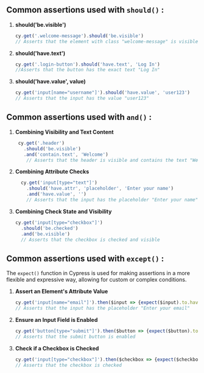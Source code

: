 ## **Common assertions used with `should()`** :

 1. **should('be.visible')** 

	```javascript
	cy.get('.welcome-message').should('be.visible') 
    // Asserts that the element with class "welcome-message" is visible
	```
    
 2. **should('have.text')**  
	```javascript
	cy.get('.login-button').should('have.text', 'Log In')   
	//Asserts that the button has the exact text "Log In"
	```
3. **should('have.value', value)**
	```javascript
	cy.get('input[name="username"]').should('have.value', 'user123')  
	// Asserts that the input has the value "user123" 
	```


## **Common assertions used with `and()`** :

1.  **Combining Visibility and Text Content**
	``` javascript
	 cy.get('.header')
	   .should('be.visible')
	   .and('contain.text', 'Welcome') 
	    // Asserts that the header is visible and contains the text "Welcome"
	```
	
2.  **Combining Attribute Checks**

	```javascript
	  cy.get('input[type="text"]')
	    .should('have.attr', 'placeholder', 'Enter your name')
	    .and('have.value', '')  
	    // Asserts that the input has the placeholder "Enter your name" and is empty
	 ```
	 

    
4.  **Combining Check State and Visibility**
    
    ```javascript
    cy.get('input[type="checkbox"]')
      .should('be.checked')
      .and('be.visible')  
      // Asserts that the checkbox is checked and visible
    ```
## **Common assertions used with `except()`** :

The `expect()` function in Cypress is used for making assertions in a more flexible and expressive way, allowing for custom or complex conditions. 

1. **Assert an Element's Attribute Value**
	```javascript
	cy.get('input[name="email"]').then($input => {expect($input).to.have.attr('placeholder', 'Enter your email')  })
	// Asserts that the input has the placeholder "Enter your email"
	```           
2.  **Ensure an Input Field is Enabled**
    
	```javascript
	cy.get('button[type="submit"]').then($button => {expect($button).to.be.enabled })
	// Asserts that the submit button is enabled
	```  
3. **Check if a Checkbox is Checked** 
	 ```javascript 
	 cy.get('input[type="checkbox"]').then($checkbox => {expect($checkbox).to.be.checked })
	 // Asserts that the checkbox is checked
	``` 






<!--stackedit_data:
eyJoaXN0b3J5IjpbLTMzNzA3OTY0MiwtMTY5NjM0NTQ3MywxMD
UwNTM2NDcwXX0=
-->